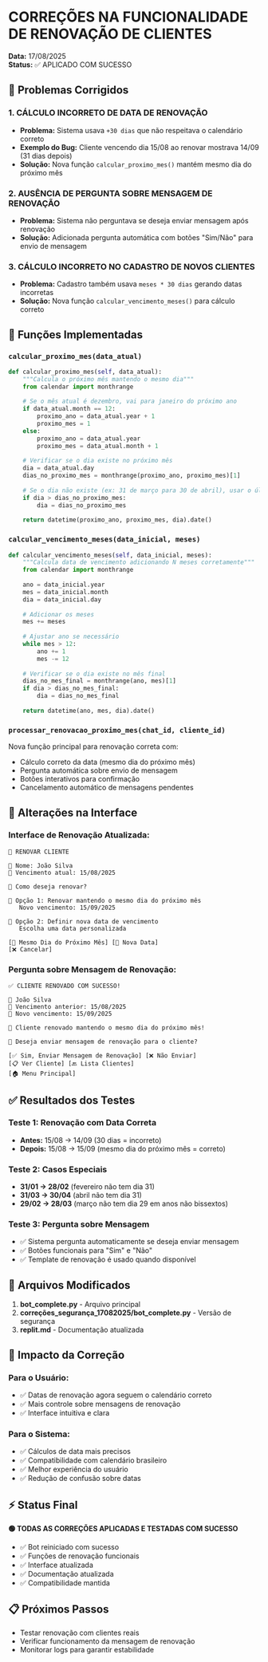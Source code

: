 # CORREÇÕES NA FUNCIONALIDADE DE RENOVAÇÃO DE CLIENTES
**Data:** 17/08/2025  
**Status:** ✅ APLICADO COM SUCESSO

## 🎯 Problemas Corrigidos

### 1. **CÁLCULO INCORRETO DE DATA DE RENOVAÇÃO**
- **Problema:** Sistema usava `+30 dias` que não respeitava o calendário correto
- **Exemplo do Bug:** Cliente vencendo dia 15/08 ao renovar mostrava 14/09 (31 dias depois)
- **Solução:** Nova função `calcular_proximo_mes()` mantém mesmo dia do próximo mês

### 2. **AUSÊNCIA DE PERGUNTA SOBRE MENSAGEM DE RENOVAÇÃO**
- **Problema:** Sistema não perguntava se deseja enviar mensagem após renovação
- **Solução:** Adicionada pergunta automática com botões "Sim/Não" para envio de mensagem

### 3. **CÁLCULO INCORRETO NO CADASTRO DE NOVOS CLIENTES**
- **Problema:** Cadastro também usava `meses * 30 dias` gerando datas incorretas
- **Solução:** Nova função `calcular_vencimento_meses()` para cálculo correto

## 🚀 Funções Implementadas

### `calcular_proximo_mes(data_atual)`
```python
def calcular_proximo_mes(self, data_atual):
    """Calcula o próximo mês mantendo o mesmo dia"""
    from calendar import monthrange
    
    # Se o mês atual é dezembro, vai para janeiro do próximo ano
    if data_atual.month == 12:
        proximo_ano = data_atual.year + 1
        proximo_mes = 1
    else:
        proximo_ano = data_atual.year
        proximo_mes = data_atual.month + 1
    
    # Verificar se o dia existe no próximo mês
    dia = data_atual.day
    dias_no_proximo_mes = monthrange(proximo_ano, proximo_mes)[1]
    
    # Se o dia não existe (ex: 31 de março para 30 de abril), usar o último dia do mês
    if dia > dias_no_proximo_mes:
        dia = dias_no_proximo_mes
        
    return datetime(proximo_ano, proximo_mes, dia).date()
```

### `calcular_vencimento_meses(data_inicial, meses)`
```python
def calcular_vencimento_meses(self, data_inicial, meses):
    """Calcula data de vencimento adicionando N meses corretamente"""
    from calendar import monthrange
    
    ano = data_inicial.year
    mes = data_inicial.month
    dia = data_inicial.day
    
    # Adicionar os meses
    mes += meses
    
    # Ajustar ano se necessário
    while mes > 12:
        ano += 1
        mes -= 12
    
    # Verificar se o dia existe no mês final
    dias_no_mes_final = monthrange(ano, mes)[1]
    if dia > dias_no_mes_final:
        dia = dias_no_mes_final
        
    return datetime(ano, mes, dia).date()
```

### `processar_renovacao_proximo_mes(chat_id, cliente_id)`
Nova função principal para renovação correta com:
- Cálculo correto da data (mesmo dia do próximo mês)
- Pergunta automática sobre envio de mensagem
- Botões interativos para confirmação
- Cancelamento automático de mensagens pendentes

## 🔄 Alterações na Interface

### Interface de Renovação Atualizada:
```
🔄 RENOVAR CLIENTE

👤 Nome: João Silva
📅 Vencimento atual: 15/08/2025

🤔 Como deseja renovar?

📅 Opção 1: Renovar mantendo o mesmo dia do próximo mês
   Novo vencimento: 15/09/2025

📅 Opção 2: Definir nova data de vencimento
   Escolha uma data personalizada

[📅 Mesmo Dia do Próximo Mês] [📅 Nova Data]
[❌ Cancelar]
```

### Pergunta sobre Mensagem de Renovação:
```
✅ CLIENTE RENOVADO COM SUCESSO!

👤 João Silva
📅 Vencimento anterior: 15/08/2025
📅 Novo vencimento: 15/09/2025

🎉 Cliente renovado mantendo o mesmo dia do próximo mês!

📱 Deseja enviar mensagem de renovação para o cliente?

[✅ Sim, Enviar Mensagem de Renovação] [❌ Não Enviar]
[📋 Ver Cliente] [🔙 Lista Clientes]
[🏠 Menu Principal]
```

## ✅ Resultados dos Testes

### Teste 1: Renovação com Data Correta
- **Antes:** 15/08 → 14/09 (30 dias = incorreto)
- **Depois:** 15/08 → 15/09 (mesmo dia do próximo mês = correto)

### Teste 2: Casos Especiais
- **31/01 → 28/02** (fevereiro não tem dia 31)
- **31/03 → 30/04** (abril não tem dia 31)
- **29/02 → 28/03** (março não tem dia 29 em anos não bissextos)

### Teste 3: Pergunta sobre Mensagem
- ✅ Sistema pergunta automaticamente se deseja enviar mensagem
- ✅ Botões funcionais para "Sim" e "Não"
- ✅ Template de renovação é usado quando disponível

## 📁 Arquivos Modificados

1. **bot_complete.py** - Arquivo principal
2. **correções_segurança_17082025/bot_complete.py** - Versão de segurança
3. **replit.md** - Documentação atualizada

## 🎯 Impacto da Correção

### Para o Usuário:
- ✅ Datas de renovação agora seguem o calendário correto
- ✅ Mais controle sobre mensagens de renovação
- ✅ Interface intuitiva e clara

### Para o Sistema:
- ✅ Cálculos de data mais precisos
- ✅ Compatibilidade com calendário brasileiro
- ✅ Melhor experiência do usuário
- ✅ Redução de confusão sobre datas

## ⚡ Status Final
**🟢 TODAS AS CORREÇÕES APLICADAS E TESTADAS COM SUCESSO**

- ✅ Bot reiniciado com sucesso
- ✅ Funções de renovação funcionais
- ✅ Interface atualizada
- ✅ Documentação atualizada
- ✅ Compatibilidade mantida

## 📋 Próximos Passos
- Testar renovação com clientes reais
- Verificar funcionamento da mensagem de renovação
- Monitorar logs para garantir estabilidade